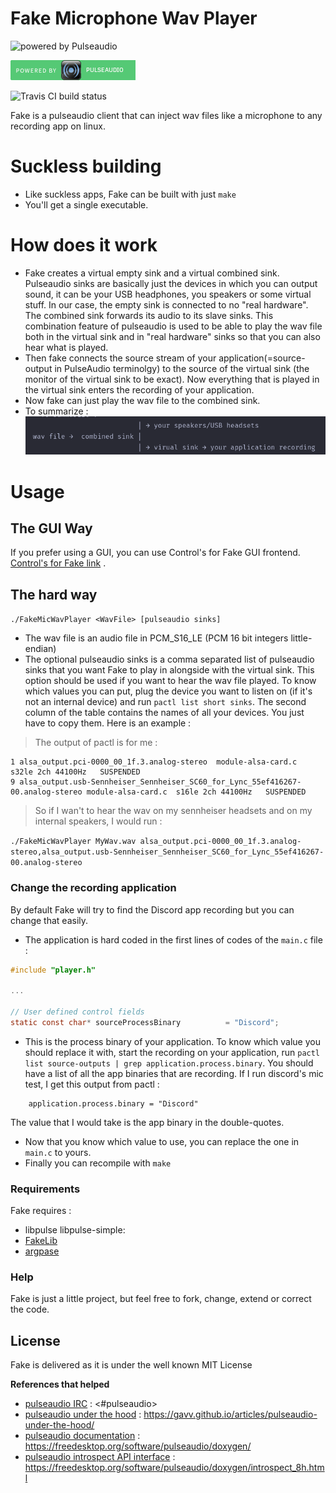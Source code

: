 # Fake Microphone Wav Player

![powered by Pulseaudio](https://www.freedesktop.org/software/pulseaudio/logo.png)

![Powered by Pulseaudio](icons/powered_by_pulseaudio.png)


![Travis CI build status](https://travis-ci.org/SCOTT-HAMILTON/FakeMicWavPlayer.svg?branch=master)

Fake is a pulseaudio client that can inject wav files like a microphone to any recording app on linux.


# Suckless building 

  - Like suckless apps, Fake can be built with just `make`
  - You'll get a single executable.

# How does it work
 - Fake creates a virtual empty sink and a virtual combined sink. Pulseaudio sinks are basically just the devices in which you can output sound, it can be your USB headphones, you speakers or some virtual stuff. In our case, the empty sink is connected to no "real hardware". The combined sink forwards its audio to its slave sinks. This combination feature of pulseaudio is used to be able to play the wav file both in the virtual sink and in "real hardware" sinks so that you can also hear what is played.
 - Then fake connects the source stream of your application(=source-output in PulseAudio terminolgy) to the source of the virtual sink (the monitor of the virtual sink to be exact). Now everything that is played in the virtual sink enters the recording of your application.
 - Now fake can just play the wav file to the combined sink.
 - To summarize :
![Summarized Schema](icons/schema.png "schema")

# Usage
## The GUI Way
If you prefer using a GUI, you can use Control's for Fake GUI frontend. [Control's for Fake link](https://github.com/SCOTT-HAMILTON/ControlsForFake) .
	
## The hard way

`./FakeMicWavPlayer <WavFile> [pulseaudio sinks]`

  - The wav file is an audio file in PCM_S16_LE (PCM 16 bit integers little-endian)
  - The optional pulseaudio sinks is a comma separated list of pulseaudio sinks that you want Fake to play in alongside with the virtual sink. This option should be used if you want to hear the wav file played. To know which values you can put, plug the device you want to listen on (if it's not an internal device) and run `pactl list short sinks`. The second column of the table contains the names of all your devices. You just have to copy them. Here is an example : 
  
   > The output of pactl is for me : 
  
  ```
  1	alsa_output.pci-0000_00_1f.3.analog-stereo	module-alsa-card.c	s32le 2ch 44100Hz	SUSPENDED
  9	alsa_output.usb-Sennheiser_Sennheiser_SC60_for_Lync_55ef416267-00.analog-stereo module-alsa-card.c	s16le 2ch 44100Hz	SUSPENDED
  ```
  
   > So if I wan't to hear the wav on my sennheiser headsets and on my internal speakers, I would run : 
  
  ```./FakeMicWavPlayer MyWav.wav alsa_output.pci-0000_00_1f.3.analog-stereo,alsa_output.usb-Sennheiser_Sennheiser_SC60_for_Lync_55ef416267-00.analog-stereo```
  


### Change the recording application

By default Fake will try to find the Discord app recording but you can change that easily.

 - The application is hard coded in the first lines of codes of the `main.c` file : 
```c
#include "player.h"

...

// User defined control fields
static const char* sourceProcessBinary          = "Discord";
```
 - This is the process binary of your application. To know which value you should replace it with, start the recording on your application, run `pactl list source-outputs | grep application.process.binary`. You should have a list of all the app binaries that are recording. If I run discord's mic test, I get this output from pactl : 

```	
	application.process.binary = "Discord"
```

The value that I would take is the app binary in the double-quotes.
 - Now that you know which value to use, you can replace the one in `main.c` to yours.
 - Finally you can recompile with `make`

### Requirements

Fake requires : 
 - libpulse  libpulse-simple: 
 - [FakeLib](https://github.com/SCOTT-HAMILTON/FakeLib)
 - [argpase](https://github.com/p-ranav/argparse)


### Help

Fake is just a little project, but feel free to fork, change, extend or correct the code.


License
----
Fake is delivered as it is under the well known MIT License


**References that helped**
 - [pulseaudio IRC] : <#pulseaudio>
 - [pulseaudio under the hood] : <https://gavv.github.io/articles/pulseaudio-under-the-hood/>
 - [pulseaudio documentation] : <https://freedesktop.org/software/pulseaudio/doxygen/>
 - [pulseaudio introspect API interface] :
   <https://freedesktop.org/software/pulseaudio/doxygen/introspect_8h.html>

[//]: # (These are reference links used in the body of this note and get stripped out when the markdown processor does its job. There is no need to format nicely because it shouldn't be seen. Thanks SO - http://stackoverflow.com/questions/4823468/store-comments-in-markdown-syntax)



   [pulseaudio IRC]: <#pulseaudio>
   [pulseaudio under the hood]: <https://gavv.github.io/articles/pulseaudio-under-the-hood/>
   [pulseaudio documentation]: <https://freedesktop.org/software/pulseaudio/doxygen/>
   [pulseaudio introspect API interface]:
   <https://freedesktop.org/software/pulseaudio/doxygen/introspect_8h.html>
